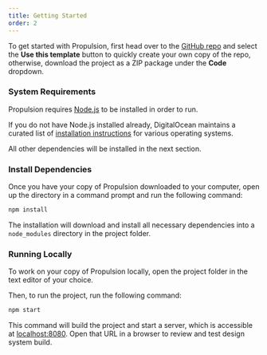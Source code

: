 ```yaml
---
title: Getting Started
order: 2
---
```


To get started with Propulsion, first head over to the
[GitHub repo](https://github.com/sparkbox/propulsion) and
select the **Use this template** button to quickly create your
own copy of the repo, otherwise, download the project as a ZIP
package under the **Code** dropdown.

### System Requirements

Propulsion requires [Node.js](https://nodejs.dev) to be installed in order to run.

If you do not have Node.js installed already, DigitalOcean maintains a curated list of
[installation instructions](https://www.digitalocean.com/community/tutorial-collections/how-to-install-node-js?cmdf=node+js+installation+guide)
for various operating systems.

All other dependencies will be installed in the next section.

### Install Dependencies

Once you have your copy of Propulsion downloaded to your computer,
open up the directory in a command prompt and run the following command:

```bash
npm install
```

The installation will download and install all necessary dependencies into a `node_modules` directory in the project folder.

### Running Locally

To work on your copy of Propulsion locally, open the project folder in the text editor of your choice.

Then, to run the project, run the following command:

```bash
npm start
```

This command will build the project and start a server, which is accessible at [localhost:8080](https://localhost:8080). Open that URL in a browser to review and test design system build.
